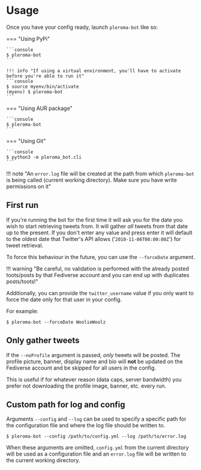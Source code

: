 # Usage

Once you have your config ready, launch ```pleroma-bot``` like so:

=== "Using PyPi"

    ```console
    $ pleroma-bot
    ```

    !!! info "If using a virtual environment, you'll have to activate before you're able to run it"
    ```console
    $ source myenv/bin/activate
    (myenv) $ pleroma-bot
    ```

=== "Using AUR package"

    ```console
    $ pleroma-bot
    ```

=== "Using Git"

    ```console
    $ python3 -m pleroma_bot.cli
    ```

!!! note "An ```error.log``` file will be created at the path from which ```pleroma-bot``` is being called (current working directory). Make sure you have write permissions on it"

## First run

If you're running the bot for the first time it will ask you for the date you wish to start retrieving tweets from. It will gather *all* tweets from that date up to the present. 
If you don't enter any value and press enter it will default to the oldest date that Twitter's API allows ('```2010-11-06T00:00:00Z```') for tweet retrieval.

To force this behaviour in the future, you can use the ```--forceDate``` argument.

!!! warning "Be careful, no validation is performed with the already posted toots/posts by that Fediverse account and you can end up with duplicates posts/toots!"

Additionally, you can provide the ```twitter_username``` value if you only want to force the date only for that user in your config.

For example:

```console
$ pleroma-bot --forceDate WoolieWoolz
```

## Only gather tweets

If the ```--noProfile``` argument is passed, *only* tweets will be posted. The profile picture, banner, display name and bio will **not** be updated on the Fediverse account and be skipped for all users in the config. 

This is useful if for whatever reason (data caps, server bandwidth) you prefer not downloading the profile image, banner, etc. every run.

## Custom path for log and config

Arguments ```--config``` and ```--log``` can be used to specify a specific path for the configuration file and where the log file should be written to.

```console
$ pleroma-bot --config /path/to/config.yml --log /path/to/error.log
```

When these arguments are omitted, ```config.yml``` from the current directory will be used as a configuration file and an ```error.log``` file will be written to the current working directory.